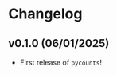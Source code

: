 # Changelog

<!--next-version-placeholder-->

## v0.1.0 (06/01/2025)

- First release of `pycounts`!